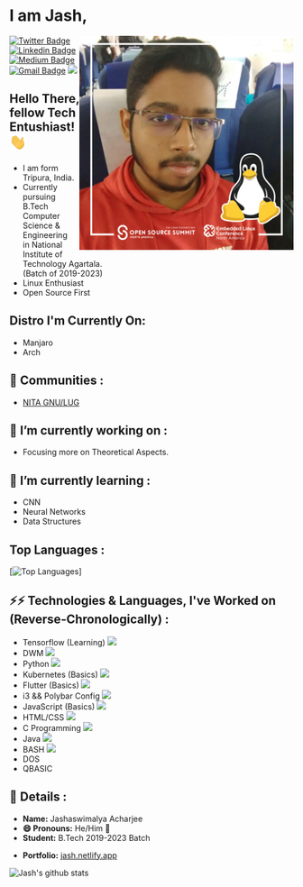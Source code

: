 # I am Jash,
<img align='right' src="https://raw.githubusercontent.com/jash-maester/jash-maester/master/virtualbooth.jpg" width='380"'>

[![Twitter Badge](https://img.shields.io/badge/-@jashAcharjee-1ca0f1?style=flat-square&labelColor=1ca0f1&logo=twitter&logoColor=white&link=https://twitter.com/jashAcharjee)](https://twitter.com/jashAcharjee) [![Linkedin Badge](https://img.shields.io/badge/-Jashaswimalya_Acharjee-blue?style=flat-square&logo=Linkedin&logoColor=white&link=https://www.linkedin.com/in/jashAcharjee/)](https://www.linkedin.com/in/jashAcharjee/) [![Medium Badge](https://img.shields.io/badge/-@jashaswimalyaacharjee-03a57a?style=flat-square&labelColor=000000&logo=Medium&link=https://medium.com/@jashaswimalyaacharjee/)](https://medium.com/@jashaswimalyaacharjee)
[![Gmail Badge](https://img.shields.io/badge/-Gmail-c14438?style=flat-square&logo=Gmail&logoColor=white&link=mailto:jashaswimalyaacharjee@gmail.com)](mailto:jashaswimalyaacharjee@gmail.com)
![](https://komarev.com/ghpvc/?username=jash-maester&color=dc143c&style=flat-square&label=VIEWER+COUNT)
<h2> Hello There, fellow Tech Entushiast! <img src="https://raw.githubusercontent.com/ABSphreak/ABSphreak/master/gifs/Hi.gif" width="30px"></h2>

  - I am form Tripura, India.
  - Currently pursuing B.Tech Computer Science & Engineering <br> in National Institute of Technology Agartala.<br>(Batch of 2019-2023)
  - Linux Enthusiast
  - Open Source First
  
## Distro I'm Currently On:
  - Manjaro
  - Arch
  <!--- Endeavour OS-->
  
## 👯 Communities :
  - [NITA GNU/LUG](https://groups.google.com/g/nitalug)

## 🔭 I’m currently working on :
  - Focusing more on Theoretical Aspects.

## 🌱 I’m currently learning :
  - CNN
  - Neural Networks 
  - Data Structures
  
## Top Languages :
  [![Top Languages](https://github-readme-stats.vercel.app/api/top-langs/?username=jash-maester&theme=radical)]

  
## ⚡⚡ Technologies & Languages, I've Worked on (Reverse-Chronologically) :
  - Tensorflow (Learning)  <img src="https://img.icons8.com/color/48/000000/tensorflow.png" width="25px"/>
  - DWM  <img src="https://img.icons8.com/color/48/000000/monitor.png" width="25px"/>
  - Python  <img src="https://img.icons8.com/color/48/000000/python.png" width="25px"/>
  - Kubernetes (Basics)  <img src="https://img.icons8.com/color/48/000000/kubernetes.png" width="25px"/>
  - Flutter  (Basics)  <img src="https://img.icons8.com/color/48/000000/flutter.png" width="25px"/>
  - i3 && Polybar Config  <img src="https://img.icons8.com/ios/50/000000/energy-window-.png" width="25px"/>
  - JavaScript (Basics)  <img src="https://img.icons8.com/color/48/000000/javascript-logo-1.png" width ="25px"/>
  - HTML/CSS  <img src="https://img.icons8.com/color/48/000000/html-5.png" width="25px"/>
  - C Programming  <img src="https://img.icons8.com/color/48/000000/c-programming.png" width="25px"/>
  - Java  <img src="https://img.icons8.com/color/48/000000/java-coffee-cup-logo.png" width="25px"/>
  - BASH  <img src="https://img.icons8.com/wired/64/000000/console.png" width="25px"/>
  - DOS
  - QBASIC

## 💬 Details :
- <b>Name:</b> Jashaswimalya Acharjee
- <b>😄 Pronouns:</b> He/Him :man:
- <b>Student:</b> B.Tech 2019-2023 Batch
<!-- - Presentations -->
- <b>Portfolio:</b> [jash.netlify.app](https://jash.netlify.app/)



![Jash's github stats](https://github-readme-stats.vercel.app/api?username=jash-maester&theme=radical)


<!--
**jash-maester/jash-maester** is a ✨ _special_ ✨ repository because its `README.md` (this file) appears on your GitHub profile.

Here are some ideas to get you started:

- 🔭 I’m currently working on ...
- 🌱 I’m currently learning ...
- 👯 I’m looking to collaborate on ...
- 🤔 I’m looking for help with ...
- 💬 Ask me about ...
- 📫 How to reach me: ...
- 😄 Pronouns: ...
- ⚡ Fun fact: ...
-->
